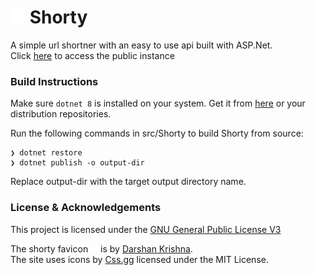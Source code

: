 
# <img src="https://raw.githubusercontent.com/JoseBritto/Shorty/master/src/Shorty/wwwroot/favicon.svg" width=24/> Shorty

A simple url shortner with an easy to use api built with ASP.Net.  
Click [here](https://shorty.britto.tech) to access the public instance

### Build Instructions

Make sure `dotnet 8` is installed on your system. Get it from [here](https://dotnet.microsoft.com/en-us/download/dotnet/8.0) or your distribution repositories.

Run the following commands in src/Shorty to build Shorty from source:
```
❯ dotnet restore
❯ dotnet publish -o output-dir
```
Replace output-dir with the target output directory name.

### License & Acknowledgements

This project is licensed under the [GNU General Public License V3](./LICENSE)

The shorty favicon <img src="https://raw.githubusercontent.com/JoseBritto/Shorty/master/src/Shorty/wwwroot/favicon.svg" width=12/> is by [Darshan Krishna](https://www.linkedin.com/in/darshan-krishna-manoj-50600625a/).  
The site uses icons by [Css.gg](https://github.com/astrit/css.gg?ref=svgrepo.com) licensed under the MIT License.
